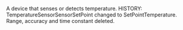 A device that senses or detects temperature. HISTORY: TemperatureSensorSensorSetPoint changed to SetPointTemperature. Range, accuracy and time constant deleted.